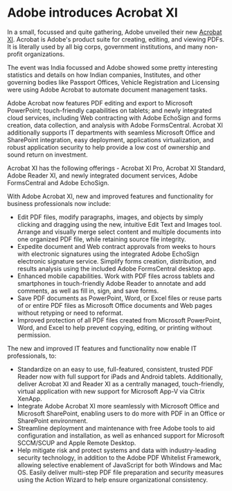 # Adobe introduces Acrobat XI

In a small, focussed and quite gathering, Adobe unveiled their new <a href="http://www.adobe.com/in/products/acrobat.html">Acrobat XI</a>. Acrobat is Adobe's product suite for creating, editing, and viewing PDFs. It is literally used by all big corps, government institutions, and many non-profit organizations.

The event was India focussed and Adobe showed some pretty interesting statistics and details on how Indian companies, Institutes, and other governing bodies like Passport Offices, Vehicle Registration and Licensing were using Adobe Acrobat to automate document management tasks.

Adobe Acrobat now features PDF editing and export to Microsoft PowerPoint; touch-friendly capabilities on tablets; and newly integrated cloud services, including Web contracting with Adobe EchoSign and forms creation, data collection, and analysis with Adobe FormsCentral. Acrobat XI additionally supports IT departments with seamless Microsoft Office and SharePoint integration, easy deployment, applications virtualization, and robust application security to help provide a low cost of ownership and sound return on investment.

Acrobat XI has the following offerings - Acrobat XI Pro, Acrobat XI Standard, Adobe Reader XI, and newly integrated document services, Adobe FormsCentral and Adobe EchoSign.

With Adobe Acrobat XI, new and improved features and functionality for business professionals now include:

- Edit PDF files, modify paragraphs, images, and objects by simply clicking and dragging using the new, intuitive Edit Text and Images tool. Arrange and visually merge select content and multiple documents into one organized PDF file, while retaining source file integrity.
- Expedite document and Web contract approvals from weeks to hours with electronic signatures using the integrated Adobe EchoSign electronic signature service. Simplify forms creation, distribution, and results analysis using the included Adobe FormsCentral desktop app.
- Enhanced mobile capabilities. Work with PDF files across tablets and smartphones in touch-friendly Adobe Reader to annotate and add comments, as well as fill in, sign, and save forms.
- Save PDF documents as PowerPoint, Word, or Excel files or reuse parts of or entire PDF files as Microsoft Office documents and Web pages without retyping or need to reformat.
- Improved protection of all PDF files created from Microsoft PowerPoint, Word, and Excel to help prevent copying, editing, or printing without permission.

The new and improved IT features and functionality now enable IT professionals, to:

- Standardize on an easy to use, full-featured, consistent, trusted PDF Reader now with full support for iPads and Android tablets. Additionally, deliver Acrobat XI and Reader XI as a centrally managed, touch-friendly, virtual application with new support for Microsoft App-V via Citrix XenApp.
- Integrate Adobe Acrobat XI more seamlessly with Microsoft Office and Microsoft SharePoint, enabling users to do more with PDF in an Office or SharePoint environment.
- Streamline deployment and maintenance with free Adobe tools to aid configuration and installation, as well as enhanced support for Microsoft SCCM/SCUP and Apple Remote Desktop.
- Help mitigate risk and protect systems and data with industry-leading security technology, in addition to the Adobe PDF Whitelist Framework, allowing selective enablement of JavaScript for both Windows and Mac OS. Easily deliver multi-step PDF file preparation and security measures using the Action Wizard to help ensure organizational consistency.